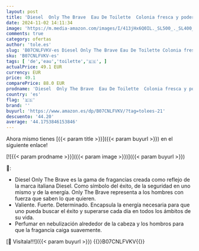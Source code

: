 ```yaml
---
layout: post
title: 'Diesel  Only The Brave  Eau De Toilette  Colonia fresca y poderosa para hombre  Limón fresco  acorde aromático de romero y de madera de ámbar  Perfume de lujo para hombre  Frasco de 125ml'
date: 2024-11-02 14:11:34
image: 'https://m.media-amazon.com/images/I/413jHx6Q0IL._SL500_._SL400_.jpg'
comments: true
category: ofertas
author: 'tole.es'
slug: 'B07CNLFVKV-es Diesel Only The Brave Eau De Toilette Colonia fresca y...'
sku: 'B07CNLFVKV-es'
tags: [ 'de','eau','toilette','🇪🇸', ]
actualPrice: 49.1 EUR
currency: EUR
price: 49.1
comparePrice: 88.0 EUR
prodname: 'Diesel  Only The Brave  Eau De Toilette  Colonia fresca y poderosa para hombre  Limón fresco  acorde aromático de romero y de madera de ámbar  Perfume de lujo para hombre  Frasco de 125ml'
country: 'es'
flag: '🇪🇸'
brand: ''
buyurl: 'https://www.amazon.es/dp/B07CNLFVKV/?tag=tolees-21'
descuento: '44.20'
average: '44.1753846153846'
---
```


Ahora mismo tienes [{{< param title >}}]({{< param buyurl >}}) en el siguiente enlace!

[![{{< param prodname >}}]({{< param image >}})]({{< param buyurl >}})

🔎:

- Diesel Only The Brave es la gama de fragancias creada como reflejo de la marca italiana Diesel. Como símbolo del éxito, de la seguridad en uno mismo y de la energía. Only The Brave representa a los hombres con fuerza que saben lo que quieren.
- Valiente. Fuerte. Determinado. Encapsula la energía necesaria para que uno pueda buscar el éxito y superarse cada día en todos los ámbitos de su vida.
- Perfumar en nebulización alrededor de la cabeza y los hombros para que la fragancia caiga suavemente.

[🛒 Visítala!!!]({{< param buyurl >}})
{{<world>}}B07CNLFVKV{{</world>}}
